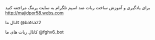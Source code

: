 برای یادگیری و آموزش ساخت ربات ضد اسپم تلگرام  به سایت پرمگ مراجعه کنید 
http://majidpor58.webs.com

کانال ما
@batsaz2

کانال ربات های ما 
@fghv6_bot

